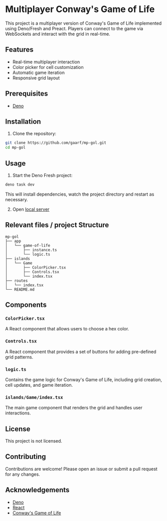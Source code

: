 # Multiplayer Conway's Game of Life

This project is a multiplayer version of Conway's Game of Life implemented using Deno/Fresh and Preact. Players can connect to the game via WebSockets and interact with the grid in real-time.

## Features

- Real-time multiplayer interaction
- Color picker for cell customization
- Automatic game iteration
- Responsive grid layout

## Prerequisites

- [Deno](https://deno.land/manual/getting_started/installation)

## Installation

1. Clone the repository:

```sh
git clone https://github.com/gaarf/mp-gol.git
cd mp-gol
```

## Usage

1. Start the Deno Fresh project:

```sh
deno task dev
```

This will install dependencies, watch the project directory and restart as necessary.

2. Open [local server](http://localhost:8000)


## Relevant files / project Structure

```filetree
mp-gol
├── app
│   └── game-of-life
│       ├── instance.ts
│       └── logic.ts
├── islands
│   └── Game
│       ├── ColorPicker.tsx
│       ├── Controls.tsx
│       └── index.tsx
├── routes
│   └── index.tsx
└── README.md
```

## Components

### `ColorPicker.tsx`

A React component that allows users to choose a hex color.

### `Controls.tsx`

A React component that provides a set of buttons for adding pre-defined grid patterns.

### `logic.ts`

Contains the game logic for Conway's Game of Life, including grid creation, cell updates, and game iteration.

### `islands/Game/index.tsx`

The main game component that renders the grid and handles user interactions.

## License

This project is not licensed.

## Contributing

Contributions are welcome! Please open an issue or submit a pull request for any changes.

## Acknowledgements

- [Deno](https://deno.land/)
- [React](https://reactjs.org/)
- [Conway's Game of Life](https://en.wikipedia.org/wiki/Conway%27s_Game_of_Life)